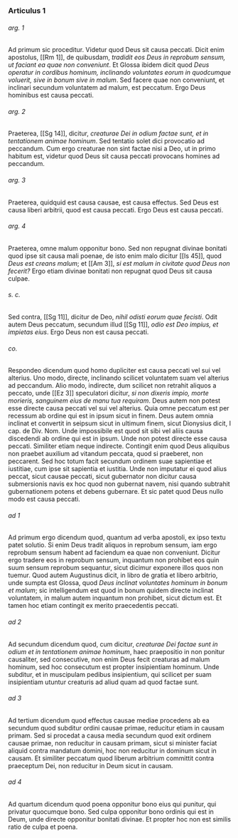 ### Articulus 1

###### arg. 1
Ad primum sic proceditur. Videtur quod Deus sit causa peccati. Dicit enim apostolus, [[Rm 1]], de quibusdam, *tradidit eos Deus in reprobum sensum, ut faciant ea quae non conveniunt*. Et Glossa ibidem dicit quod *Deus operatur in cordibus hominum, inclinando voluntates eorum in quodcumque voluerit, sive in bonum sive in malum*. Sed facere quae non conveniunt, et inclinari secundum voluntatem ad malum, est peccatum. Ergo Deus hominibus est causa peccati.

###### arg. 2
Praeterea, [[Sg 14]], dicitur, *creaturae Dei in odium factae sunt, et in tentationem animae hominum*. Sed tentatio solet dici provocatio ad peccandum. Cum ergo creaturae non sint factae nisi a Deo, ut in primo habitum est, videtur quod Deus sit causa peccati provocans homines ad peccandum.

###### arg. 3
Praeterea, quidquid est causa causae, est causa effectus. Sed Deus est causa liberi arbitrii, quod est causa peccati. Ergo Deus est causa peccati.

###### arg. 4
Praeterea, omne malum opponitur bono. Sed non repugnat divinae bonitati quod ipse sit causa mali poenae, de isto enim malo dicitur [[Is 45]], quod *Deus est creans malum*; et [[Am 3]], *si est malum in civitate quod Deus non fecerit?* Ergo etiam divinae bonitati non repugnat quod Deus sit causa culpae.

###### s. c.
Sed contra, [[Sg 11]], dicitur de Deo, *nihil odisti eorum quae fecisti*. Odit autem Deus peccatum, secundum illud [[Sg 11]], *odio est Deo impius, et impietas eius*. Ergo Deus non est causa peccati.

###### co.
Respondeo dicendum quod homo dupliciter est causa peccati vel sui vel alterius. Uno modo, directe, inclinando scilicet voluntatem suam vel alterius ad peccandum. Alio modo, indirecte, dum scilicet non retrahit aliquos a peccato, unde [[Ez 3]] speculatori dicitur, *si non dixeris impio, morte morieris, sanguinem eius de manu tua requiram*. Deus autem non potest esse directe causa peccati vel sui vel alterius. Quia omne peccatum est per recessum ab ordine qui est in ipsum sicut in finem. Deus autem omnia inclinat et convertit in seipsum sicut in ultimum finem, sicut Dionysius dicit, I cap. de Div. Nom. Unde impossibile est quod sit sibi vel aliis causa discedendi ab ordine qui est in ipsum. Unde non potest directe esse causa peccati. Similiter etiam neque indirecte. Contingit enim quod Deus aliquibus non praebet auxilium ad vitandum peccata, quod si praeberet, non peccarent. Sed hoc totum facit secundum ordinem suae sapientiae et iustitiae, cum ipse sit sapientia et iustitia. Unde non imputatur ei quod alius peccat, sicut causae peccati, sicut gubernator non dicitur causa submersionis navis ex hoc quod non gubernat navem, nisi quando subtrahit gubernationem potens et debens gubernare. Et sic patet quod Deus nullo modo est causa peccati.

###### ad 1
Ad primum ergo dicendum quod, quantum ad verba apostoli, ex ipso textu patet solutio. Si enim Deus tradit aliquos in reprobum sensum, iam ergo reprobum sensum habent ad faciendum ea quae non conveniunt. Dicitur ergo tradere eos in reprobum sensum, inquantum non prohibet eos quin suum sensum reprobum sequantur, sicut dicimur exponere illos quos non tuemur. Quod autem Augustinus dicit, in libro de gratia et libero arbitrio, unde sumpta est Glossa, quod *Deus inclinat voluntates hominum in bonum et malum*; sic intelligendum est quod in bonum quidem directe inclinat voluntatem, in malum autem inquantum non prohibet, sicut dictum est. Et tamen hoc etiam contingit ex merito praecedentis peccati.

###### ad 2
Ad secundum dicendum quod, cum dicitur, *creaturae Dei factae sunt in odium et in tentationem animae hominum*, haec praepositio in non ponitur causaliter, sed consecutive, non enim Deus fecit creaturas ad malum hominum, sed hoc consecutum est propter insipientiam hominum. Unde subditur, et in muscipulam pedibus insipientium, qui scilicet per suam insipientiam utuntur creaturis ad aliud quam ad quod factae sunt.

###### ad 3
Ad tertium dicendum quod effectus causae mediae procedens ab ea secundum quod subditur ordini causae primae, reducitur etiam in causam primam. Sed si procedat a causa media secundum quod exit ordinem causae primae, non reducitur in causam primam, sicut si minister faciat aliquid contra mandatum domini, hoc non reducitur in dominum sicut in causam. Et similiter peccatum quod liberum arbitrium committit contra praeceptum Dei, non reducitur in Deum sicut in causam.

###### ad 4
Ad quartum dicendum quod poena opponitur bono eius qui punitur, qui privatur quocumque bono. Sed culpa opponitur bono ordinis qui est in Deum, unde directe opponitur bonitati divinae. Et propter hoc non est similis ratio de culpa et poena.

